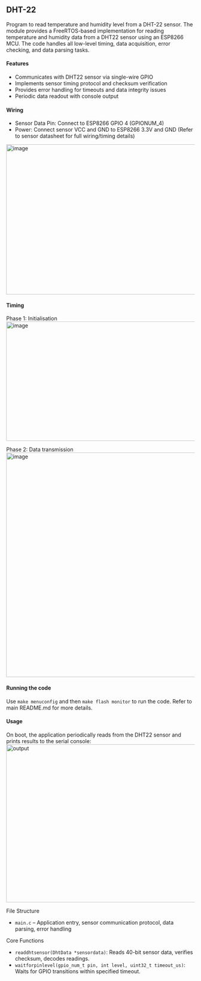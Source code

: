 ## DHT-22

Program to read temperature and humidity level from a DHT-22 sensor. The module provides a FreeRTOS-based implementation for reading temperature and humidity data from a DHT22 sensor using an ESP8266 MCU. The code handles all low-level timing, data acquisition, error checking, and data parsing tasks.

#### Features
- Communicates with DHT22 sensor via single-wire GPIO
- Implements sensor timing protocol and checksum verification
- Provides error handling for timeouts and data integrity issues
- Periodic data readout with console output

#### Wiring
- Sensor Data Pin: Connect to ESP8266 GPIO 4 (GPIONUM_4)
- Power: Connect sensor VCC and GND to ESP8266 3.3V and GND
(Refer to sensor datasheet for full wiring/timing details)

<img width="799" height="400" alt="image" src="https://github.com/user-attachments/assets/8f878cbb-d4f8-4432-b213-22de4204fe42" />

#### Timing

Phase 1: Initialisation
<img width="1003" height="318" alt="image" src="https://github.com/user-attachments/assets/feb8a8c3-2a32-4ca2-85b6-1fe585766f84" />

Phase 2: Data transmission
<img width="843" height="598" alt="image" src="https://github.com/user-attachments/assets/a05ccc3e-b932-4bf8-bc6f-2e6c0ffbba39" />

#### Running the code
Use `make menuconfig` and then `make flash monitor` to run the code. Refer to main README.md for more details.

#### Usage
On boot, the application periodically reads from the DHT22 sensor and prints results to the serial console:
<img width="1205" height="421" alt="output" src="https://github.com/user-attachments/assets/f75d5779-ffb9-44cd-8f27-ac1796d0d18a" />

File Structure
- `main.c` – Application entry, sensor communication protocol, data parsing, error handling
  
Core Functions
- `readdhtsensor(DhtData *sensordata)`: Reads 40-bit sensor data, verifies checksum, decodes readings.
- `waitforpinlevel(gpio_num_t pin, int level, uint32_t timeout_us)`: Waits for GPIO transitions within specified timeout.

